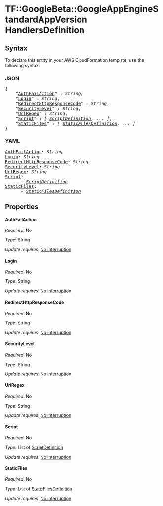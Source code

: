 # TF::GoogleBeta::GoogleAppEngineStandardAppVersion HandlersDefinition

## Syntax

To declare this entity in your AWS CloudFormation template, use the following syntax:

### JSON

<pre>
{
    "<a href="#authfailaction" title="AuthFailAction">AuthFailAction</a>" : <i>String</i>,
    "<a href="#login" title="Login">Login</a>" : <i>String</i>,
    "<a href="#redirecthttpresponsecode" title="RedirectHttpResponseCode">RedirectHttpResponseCode</a>" : <i>String</i>,
    "<a href="#securitylevel" title="SecurityLevel">SecurityLevel</a>" : <i>String</i>,
    "<a href="#urlregex" title="UrlRegex">UrlRegex</a>" : <i>String</i>,
    "<a href="#script" title="Script">Script</a>" : <i>[ <a href="scriptdefinition.md">ScriptDefinition</a>, ... ]</i>,
    "<a href="#staticfiles" title="StaticFiles">StaticFiles</a>" : <i>[ <a href="staticfilesdefinition.md">StaticFilesDefinition</a>, ... ]</i>
}
</pre>

### YAML

<pre>
<a href="#authfailaction" title="AuthFailAction">AuthFailAction</a>: <i>String</i>
<a href="#login" title="Login">Login</a>: <i>String</i>
<a href="#redirecthttpresponsecode" title="RedirectHttpResponseCode">RedirectHttpResponseCode</a>: <i>String</i>
<a href="#securitylevel" title="SecurityLevel">SecurityLevel</a>: <i>String</i>
<a href="#urlregex" title="UrlRegex">UrlRegex</a>: <i>String</i>
<a href="#script" title="Script">Script</a>: <i>
      - <a href="scriptdefinition.md">ScriptDefinition</a></i>
<a href="#staticfiles" title="StaticFiles">StaticFiles</a>: <i>
      - <a href="staticfilesdefinition.md">StaticFilesDefinition</a></i>
</pre>

## Properties

#### AuthFailAction

_Required_: No

_Type_: String

_Update requires_: [No interruption](https://docs.aws.amazon.com/AWSCloudFormation/latest/UserGuide/using-cfn-updating-stacks-update-behaviors.html#update-no-interrupt)

#### Login

_Required_: No

_Type_: String

_Update requires_: [No interruption](https://docs.aws.amazon.com/AWSCloudFormation/latest/UserGuide/using-cfn-updating-stacks-update-behaviors.html#update-no-interrupt)

#### RedirectHttpResponseCode

_Required_: No

_Type_: String

_Update requires_: [No interruption](https://docs.aws.amazon.com/AWSCloudFormation/latest/UserGuide/using-cfn-updating-stacks-update-behaviors.html#update-no-interrupt)

#### SecurityLevel

_Required_: No

_Type_: String

_Update requires_: [No interruption](https://docs.aws.amazon.com/AWSCloudFormation/latest/UserGuide/using-cfn-updating-stacks-update-behaviors.html#update-no-interrupt)

#### UrlRegex

_Required_: No

_Type_: String

_Update requires_: [No interruption](https://docs.aws.amazon.com/AWSCloudFormation/latest/UserGuide/using-cfn-updating-stacks-update-behaviors.html#update-no-interrupt)

#### Script

_Required_: No

_Type_: List of <a href="scriptdefinition.md">ScriptDefinition</a>

_Update requires_: [No interruption](https://docs.aws.amazon.com/AWSCloudFormation/latest/UserGuide/using-cfn-updating-stacks-update-behaviors.html#update-no-interrupt)

#### StaticFiles

_Required_: No

_Type_: List of <a href="staticfilesdefinition.md">StaticFilesDefinition</a>

_Update requires_: [No interruption](https://docs.aws.amazon.com/AWSCloudFormation/latest/UserGuide/using-cfn-updating-stacks-update-behaviors.html#update-no-interrupt)

